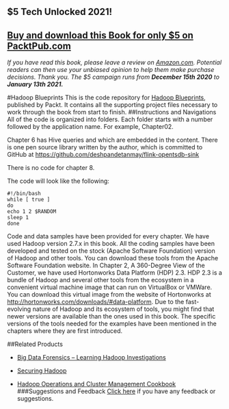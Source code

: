 ## $5 Tech Unlocked 2021!
[Buy and download this Book for only $5 on PacktPub.com](https://www.packtpub.com/product/hadoop-blueprints/9781783980307)
-----
*If you have read this book, please leave a review on [Amazon.com](https://www.amazon.com/gp/product/1783980303).     Potential readers can then use your unbiased opinion to help them make purchase decisions. Thank you. The $5 campaign         runs from __December 15th 2020__ to __January 13th 2021.__*

#Hadoop Blueprints
This is the code repository for [Hadoop Blueprints](https://www.packtpub.com/big-data-and-business-intelligence/hadoop-blueprints?utm_source=github&utm_medium=repository&utm_campaign=9781783980307), published by Packt. It contains all the supporting project files necessary to work through the book from start to finish.
##Instructions and Navigations
All of the code is organized into folders. Each folder starts with a number followed by the application name. For example, Chapter02.

Chapter 6 has Hive queries and which are embedded in the content. There is one  pen source library written by the author, 
which is committed to GitHub at https://github.com/deshpandetanmay/flink-opentsdb-sink

There is no code for chapter 8.

The code will look like the following:
```
#!/bin/bash
while [ true ]
do
echo 1 2 $RANDOM
sleep 1
done
```

Code and data samples have been provided for every chapter. We have used Hadoop version 2.7.x in this book. All the coding samples have been developed and tested on the stock (Apache Software Foundation) version of Hadoop and other tools. You can download these tools from the Apache Software Foundation website. In Chapter 2, A 360-Degree View of the Customer, we have used Hortonworks Data Platform (HDP) 2.3. HDP 2.3 is a bundle of Hadoop and several other tools from the ecosystem in a convenient virtual machine image that can run on VirtualBox or VMWare. You can download this virtual image from the website of Hortonworks at http://hortonworks.com/downloads/#data-platform. Due to the fast-evolving nature of Hadoop and its ecosystem of tools, you might find that newer versions are available than the ones used in this book. The specific versions of the tools
needed for the examples have been mentioned in the chapters where they are first introduced.

##Related Products
* [Big Data Forensics – Learning Hadoop Investigations](https://www.packtpub.com/big-data-and-business-intelligence/hadoop-blueprints?utm_source=github&utm_medium=repository&utm_campaign=9781783980307)

* [Securing Hadoop](https://www.packtpub.com/big-data-and-business-intelligence/securing-hadoop?utm_source=github&utm_medium=repository&utm_campaign=9781783285259)

* [Hadoop Operations and Cluster Management Cookbook](https://www.packtpub.com/big-data-and-business-intelligence/hadoop-operations-and-cluster-management-cookbook?utm_source=github&utm_medium=repository&utm_campaign=9781782165163)
###Suggestions and Feedback
[Click here](https://docs.google.com/forms/d/e/1FAIpQLSe5qwunkGf6PUvzPirPDtuy1Du5Rlzew23UBp2S-P3wB-GcwQ/viewform) if you have any feedback or suggestions.

